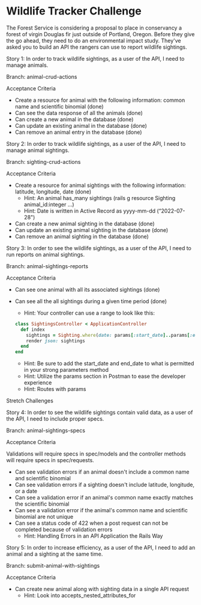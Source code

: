 # Wildlife Tracker Challenge

The Forest Service is considering a proposal to place in conservancy a forest of virgin Douglas fir just outside of Portland, Oregon. Before they give the go ahead, they need to do an environmental impact study. They've asked you to build an API the rangers can use to report wildlife sightings.

Story 1: In order to track wildlife sightings, as a user of the API, I need to manage animals.

Branch: animal-crud-actions

Acceptance Criteria

- Create a resource for animal with the following information: common name and scientific binomial (done)
- Can see the data response of all the animals (done)
- Can create a new animal in the database (done)
- Can update an existing animal in the database (done)
- Can remove an animal entry in the database (done)

Story 2: In order to track wildlife sightings, as a user of the API, I need to manage animal sightings.

Branch: sighting-crud-actions

Acceptance Criteria

- Create a resource for animal sightings with the following information: latitude, longitude, date (done)
  - Hint: An animal has_many sightings (rails g resource Sighting animal_id:integer ...)
  - Hint: Date is written in Active Record as yyyy-mm-dd (“2022-07-28")
- Can create a new animal sighting in the database (done)
- Can update an existing animal sighting in the database (done)
- Can remove an animal sighting in the database (done)

Story 3: In order to see the wildlife sightings, as a user of the API, I need to run reports on animal sightings.

Branch: animal-sightings-reports

Acceptance Criteria

- Can see one animal with all its associated sightings (done)
- Can see all the all sightings during a given time period (done)

  - Hint: Your controller can use a range to look like this:

  ```ruby
  class SightingsController < ApplicationController
    def index
      sightings = Sighting.where(date: params[:start_date]..params[:end_date])
      render json: sightings
    end
  end
  ```

  - Hint: Be sure to add the start_date and end_date to what is permitted in your strong parameters method
  - Hint: Utilize the params section in Postman to ease the developer experience
  - Hint: Routes with params

Stretch Challenges

Story 4: In order to see the wildlife sightings contain valid data, as a user of the API, I need to include proper specs.

Branch: animal-sightings-specs

Acceptance Criteria

Validations will require specs in spec/models and the controller methods will require specs in spec/requests.

- Can see validation errors if an animal doesn't include a common name and scientific binomial
- Can see validation errors if a sighting doesn't include latitude, longitude, or a date
- Can see a validation error if an animal's common name exactly matches the scientific binomial
- Can see a validation error if the animal's common name and scientific binomial are not unique
- Can see a status code of 422 when a post request can not be completed because of validation errors
  - Hint: Handling Errors in an API Application the Rails Way

Story 5: In order to increase efficiency, as a user of the API, I need to add an animal and a sighting at the same time.

Branch: submit-animal-with-sightings

Acceptance Criteria

- Can create new animal along with sighting data in a single API request
  - Hint: Look into accepts_nested_attributes_for
